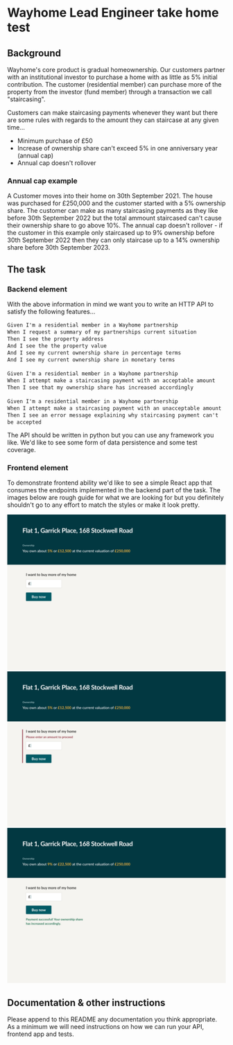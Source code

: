 # Wayhome Lead Engineer take home test

## Background

Wayhome's core product is gradual homeownership. Our customers partner with an institutional investor to purchase a home with as little as 5% initial contribution. The customer (residential member) can purchase more of the property from the investor (fund member) through a transaction we call "staircasing".

Customers can make staircasing payments whenever they want but there are some rules with regards to the amount they can staircase at any given time...
- Minimum purchase of £50
- Increase of ownership share can't exceed 5% in one anniversary year (annual cap)
- Annual cap doesn't rollover

### Annual cap example

A Customer moves into their home on 30th September 2021. The house was purchased for £250,000 and the customer started with a 5% ownership share. The customer can make as many staircasing payments as they like before 30th September 2022 but the total ammount staircased can't cause their ownership share to go above 10%. The annual cap doesn't rollover - if the customer in this example only staircased up to 9% ownership before 30th September 2022 then they can only staircase up to a 14% ownership share before 30th September 2023.

## The task

### Backend element

With the above information in mind we want you to write an HTTP API to satisfy the following features...

```
Given I'm a residential member in a Wayhome partnership
When I request a summary of my partnerships current situation
Then I see the property address
And I see the the property value
And I see my current ownership share in percentage terms
And I see my current ownership share in monetary terms

Given I'm a residential member in a Wayhome partnership
When I attempt make a staircasing payment with an acceptable amount
Then I see that my ownership share has increased accordingly

Given I'm a residential member in a Wayhome partnership
When I attempt make a staircasing payment with an unacceptable amount
Then I see an error message explaining why staircasing payment can't be accepted
```

The API should be written in python but you can use any framework you like. We'd like to see some form of data persistence and some test coverage.

### Frontend element

To demonstrate frontend ability we'd like to see a simple React app that consumes the endpoints implemented in the backend part of the task. The images below are rough guide for what we are looking for but you definitely shouldn't go to any effort to match the styles or make it look pretty.

![Main wireframe](/wireframes/1.png)
![Wireframe showing error](/wireframes/2.png)
![Wireframe showing success](/wireframes/3.png)

## Documentation & other instructions

Please append to this README any documentation you think appropriate. As a minimum we will need instructions on how we can run your API, frontend app and tests.
